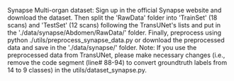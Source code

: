 Synapse Multi-organ dataset: Sign up in the official Synapse website and download the dataset. Then split the 'RawData' folder into 'TrainSet' (18 scans) and 'TestSet' (12 scans) following the TransUNet's lists and put in the './data/synapse/Abdomen/RawData/' folder. Finally, preprocess using python ./utils/preprocess_synapse_data.py or download the preprocessed data and save in the './data/synapse/' folder. Note: If you use the preprocessed data from TransUNet, please make necessary changes (i.e., remove the code segment (line# 88-94) to convert groundtruth labels from 14 to 9 classes) in the utils/dataset_synapse.py.
